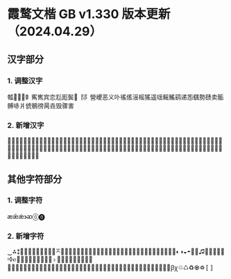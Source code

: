 # 霞鹜文楷 GB v1.330 版本更新（2024.04.29）

## 汉字部分

### 1. 调整汉字

瓡𰀡𰀢𰮤龺寯嶲宾恋尨厖鬓鿿⻏⻖營巎恶义卟徭傜滛榣猺遥瑶鳐鰩鹞递㤅颻勢赜卖骺髆哧爿俿鶺徬昺垚毁骤害

### 2. 新增汉字

𠩄𬏟𰜩𣗄𩸽𪘚遪𫔭𬮦㳺逰鏔朙䨞㮝繸䳲𦁐𮢅𬊙𠬪𫁂𮝷𰁜𰛒𰜳𰯲𲂍𤃬𫟿𠵇𩹄𦬨㘅𠾑𨶒䊷䣺䕯悙玾玝烑㥣媊悎婖㚵䆉轒瀴誩鎈䳇𦤀𨺓𨓜廽䍁憜啳𧥺烕䱋匬橺涹刟湏晈䰻嶎焴呩㦸懢毺勡櫊䰄泎峑徺煱捬朌傦䁓椬坧䜇歒唨䚎獱檲煶𩵚㠙䔕𧢲𨸏𩠐扗𠁣𠃛𠃋𡿨巜烞𤒊漄袸𥤮𠮿䟧

## 其他字符部分

### 1. 调整字符

æǣǽ϶ᴔ🄋🄌

### 2. 新增字符

‿⁂⁑≅≶≷⊄⊅⊊⊋⋚⋛⌅⌆⎰⎱⎾⎿⏀⏁⏂⏃⏄⏅⏆⏇⏈⏉⏊⏋⏌⓵⓶⓷⓸⓹⓺⓻⓼⓽⓾▱◐◑◒◓☖☗♫⤴⤵⦿⧺⧻⹀◊℮⚆⚇⚈⚉⧉⮺￦⏚⏛♁☏﹉﹊﹍﹎︴﹋﹌﹏␀␁␂␃␄␅␆␇␈␉␊␋␌␍␎␏␐␑␒␓␔␕␖␗␘␙␚␛␜␝␞␟␡❛❜❝❞❟❠㇤㇥ꞵꭓ♲♺♻♼♽〚〛

